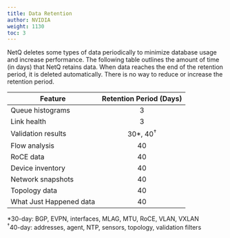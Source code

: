 ```yaml
---
title: Data Retention
author: NVIDIA
weight: 1130
toc: 3
---
```


NetQ deletes some types of data periodically to minimize database usage and increase performance. The following table outlines the amount of time (in days) that NetQ retains data. When data reaches the end of the retention period, it is deleted automatically. There is no way to reduce or increase the retention period. 

| Feature | Retention Period (Days) |
| -------------| :---: |
|Queue histograms | 3 |
|Link health | 3 |
|Validation results | 30*, 40<sup>†</sup>|
|Flow analysis | 40 |
|RoCE data | 40 |
|Device inventory  | 40 |
|Network snapshots | 40 |
|Topology data | 40 |
|What Just Happened data | 40 |

*30-day: BGP, EVPN, interfaces, MLAG, MTU, RoCE, VLAN, VXLAN<br>
<sup>†</sup>40-day: addresses, agent, NTP, sensors, topology, validation filters

